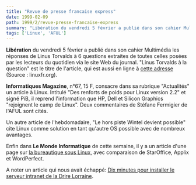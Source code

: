 ```yaml
---
title: "Revue de presse francaise express"
date: 1999-02-09
path: 1999/2/revue-presse-francaise-express
summary: "Libération du vendredi 5 février a publié dans son cahier Multimédia les réponses de Linus Torvalds à 6 questions extraites de toutes celles posées par les lecteurs du quotidien via le site Web du journal."
tags: ['Linux', 'AFUL']
---
```


<P><B>Libération</B> du vendredi 5 février a publié dans son cahier Multimédia
les réponses de Linus Torvalds à 6 questions extraites de toutes celles
posées par les lecteurs du quotidien via le site Web du journal. "Linus
Torvalds à la question" est le titre de l'article, qui est aussi en
ligne à
<A HREF="http://www.liberation.com/multi/actu/semaine990201/art990105.html">cette adresse</A> (Source : linuxfr.org).</P>

<P><B>Informatiques Magazine</B>, n°67, 15 F, consacre dans sa rubrique
"Actualités" un article à Linux. Intitulé "Des renforts de poids pour
Linux version 2.2" et signé PiB, il reprend l'information que HP, Dell
et Silicon Graphics "rejoignent le camp de Linux". Deux commentaires de
Stéfane Fermigier de l'AFUL sont cités.</P>

<P>Un autre article de l'hebdomadaire, "Le hors piste Wintel devient
possible" cite Linux comme solution en tant qu'autre OS possible avec de
nombreux avantages.</P>

<P>Enfin dans <B>Le Monde Informatique</B>
de cette semaine, il y a un article d'une page sur <A HREF="http://195.10.58.13/c12565ef002d29ae/996ef68a9fd10db3c125669e00311b6a/5646e137d3c5ecd0c125670f004853c8?OpenDocument">la
bureautique sous Linux</A>, avec comparaison de StarOffice, Applix
et WordPerfect.</P>

<P>A noter un article qui nous avait échappé: <A HREF="http://195.10.58.13/c12565ef002d29ae/996ef68a9fd10db3c125669e00311b6a/b80e2658dd15e810c125670c00620faa?OpenDocument">
Dix minutes pour installer le serveur intranet de la Drire
Lorraine</A>.</P>


